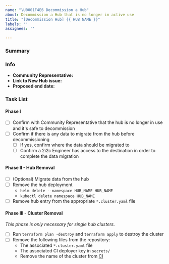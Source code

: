 ```yaml
---
name: "\U0001F4E6 Decommission a Hub"
about: Decommission a Hub that is no longer in active use
title: "[Decommission Hub] {{ HUB NAME }}"
labels: ''
assignees: ''

---
```


### Summary

<!-- Please provide a short, one-sentence summary around why this Hub should be decommissioned.
Usually, it is because it was a hub that we created for a workshop/conference and the event has now passed. -->

### Info

- **Community Representative:** <!-- The GitHub ID of the current representative for the Hub and Community, e.g. @octocat -->
- **Link to New Hub issue:** <!-- The link to the original issue to create the hub, e.g. https://github.com/2i2c-org/pilot-hubs/issues/#NNN -->
- **Proposed end date:** <!-- The date by which the hub should be out of service. This should have been mentioned in the New Hub issue above so can be copy-pasted. Otherwise, leave blank and negotiate with the Community Representative. -->

### Task List

#### Phase I

- [ ] Confirm with Community Representative that the hub is no longer in use and it's safe to decommission
- [ ] Confirm if there is any data to migrate from the hub before decommissioning
  - [ ] If yes, confirm where the data should be migrated to
  - [ ] Confirm a 2i2c Engineer has access to the destination in order to complete the data migration

#### Phase II - Hub Removal

- [ ] (Optional) Migrate data from the hub
- [ ] Remove the hub deployment
  - `helm delete --namespace HUB_NAME HUB_NAME`
  - `kubectl delete namespace HUB_NAME`
- [ ] Remove hub entry from the appropriate `*.cluster.yaml` file

#### Phase III - Cluster Removal

_This phase is only necessary for single hub clusters._

- [ ] Run `terraform plan -destroy` and `terraform apply` to destroy the cluster
- [ ] Remove the following files from the repository:
  - The associated `*.cluster.yaml` file
  - The associated CI deployer key in `secrets/`
  - Remove the name of the cluster from [CI](https://github.com/2i2c-org/pilot-hubs/tree/master/.github/workflows/deploy-hubs.yaml)
